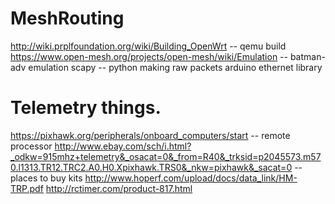 # MeshRouting

http://wiki.prplfoundation.org/wiki/Building_OpenWrt  -- qemu build
https://www.open-mesh.org/projects/open-mesh/wiki/Emulation -- batman-adv emulation
scapy -- python making raw packets
arduino ethernet library

# Telemetry things. 

https://pixhawk.org/peripherals/onboard_computers/start -- remote processor 
http://www.ebay.com/sch/i.html?_odkw=915mhz+telemetry&_osacat=0&_from=R40&_trksid=p2045573.m570.l1313.TR12.TRC2.A0.H0.Xpixhawk.TRS0&_nkw=pixhawk&_sacat=0 -- places to buy kits
http://www.hoperf.com/upload/docs/data_link/HM-TRP.pdf
http://rctimer.com/product-817.html
